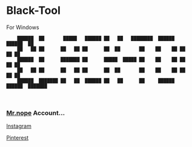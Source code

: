 # Black-Tool

For Windows

```
    ██████  ██       █████   ██████ ██   ██   ████████  ██████   ██████  ██        
    ██   ██ ██      ██   ██ ██      ██  ██       ██    ██    ██ ██    ██ ██      
    ██████  ██      ███████ ██      █████  █████ ██    ██    ██ ██    ██ ██      
    ██   ██ ██      ██   ██ ██      ██  ██       ██    ██    ██ ██    ██ ██      
    ██████  ███████ ██   ██  ██████ ██   ██      ██     ██████   ██████  ███████ 
```
<br>

### [Mr.nope](https://github.com/mrprogrammer2938) Account...

[Instagram](https://instagram.com/programmer2938)

[Pinterest](https://www.pinterest.com/mrprogrammer2938)
